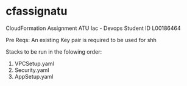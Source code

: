 # cfassignatu
CloudFormation Assignment ATU
Iac - Devops
Student ID  L00186464

Pre Reqs:
An existing Key pair is required to be used for shh

Stacks to be run in the folowing order:
1. VPCSetup.yaml
2. Security.yaml
3. AppSetup.yaml